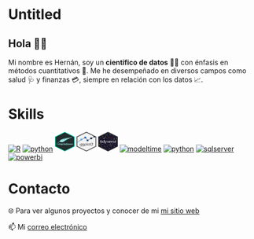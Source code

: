 Untitled
================

## Hola 👋🏼

Mi nombre es Hernán, soy un **científico de datos** 🧑‍🔬 con énfasis en
métodos cuantitativos 🧮. Me he desempeñado en diversos campos como
salud 🩺 y finanzas 💳, siempre en relación con los datos 📈.

# Skills

<a href="https://www.r-project.org/"><img src="https://www.r-project.org/logo/Rlogo.svg" alt="R" width="40" height="40"/></a>
<a href="https://www.python.org/"><img src="https://upload.wikimedia.org/wikipedia/commons/c/c3/Python-logo-notext.svg" alt="python" width="40" height="40"/></a>
<a href="https://rmarkdown.rstudio.com/"><img src="https://github.com/rstudio/hex-stickers/raw/master/SVG/rmarkdown.svg" alt="Rmd" width="40" height="40"/></a>
<a href="https://ggplot2.tidyverse.org/"><img src="https://raw.githubusercontent.com/rstudio/hex-stickers/master/SVG/ggplot2.svg" alt="ggplot" width="40" height="40"/></a>
<a href="https://www.tidyverse.org/"><img src="https://raw.githubusercontent.com/rstudio/hex-stickers/master/SVG/tidyverse.svg" alt="tidyverse" width="40" height="40"/></a>
<a href="https://business-science.github.io/modeltime/"><img src="https://business-science.github.io/modeltime/logo.png" alt="modeltime" width="40" height="40"/></a>
<a href="https://www.python.org/"><img src="https://upload.wikimedia.org/wikipedia/commons/c/c3/Python-logo-notext.svg" alt="python" width="40" height="40"/></a>
<a href="https://docs.microsoft.com/es-mx/sql/ssms/download-sql-server-management-studio-ssms?view=sql-server-ver16"><img src="https://seeklogo.com/images/M/microsoft-sql-server-logo-96AF49E2B3-seeklogo.com.png" alt="sqlserver" width="40" height="40"/></a>
<a href="https://powerbi.microsoft.com/en-au/"><img src="https://upload.wikimedia.org/wikipedia/commons/c/cf/New_Power_BI_Logo.svg" alt="powerbi" width="40" height="40"/></a>

# Contacto

🌐 Para ver algunos proyectos y conocer de mi [mi sitio
web](%5Bhttps://hghernandez.github.io%5D(https://hghernandez.github.io/))

📫 Mi [correo electrónico](hernanghernandez@gmail.com)
